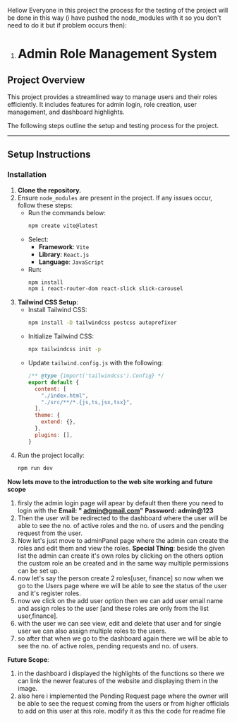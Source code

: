 Hellow Everyone
in this project the process for the testing of the project will be done in this way (i have pushed the node_modules with it so you don't need to do it but if problem occurs then):
1. # **Admin Role Management System**

## **Project Overview**
This project provides a streamlined way to manage users and their roles efficiently. It includes features for admin login, role creation, user management, and dashboard highlights.

The following steps outline the setup and testing process for the project.

---

## **Setup Instructions**
### **Installation**
1. **Clone the repository.**
2. Ensure `node_modules` are present in the project. If any issues occur, follow these steps:
   - Run the commands below:
     ```bash
     npm create vite@latest
     ```
   - Select:
     - **Framework**: `Vite`
     - **Library**: `React.js`
     - **Language**: `JavaScript`
   - Run:
     ```bash
     npm install
     npm i react-router-dom react-slick slick-carousel
     ```
3. **Tailwind CSS Setup**:
   - Install Tailwind CSS:
     ```bash
     npm install -D tailwindcss postcss autoprefixer
     ```
   - Initialize Tailwind CSS:
     ```bash
     npx tailwindcss init -p
     ```
   - Update `tailwind.config.js` with the following:
     ```javascript
     /** @type {import('tailwindcss').Config} */
     export default {
       content: [
         "./index.html",
         "./src/**/*.{js,ts,jsx,tsx}",
       ],
       theme: {
         extend: {},
       },
       plugins: [],
     }
     ```
4. Run the project locally:
   ```bash
   npm run dev

**Now lets move to the introduction to the web site working and future scope**
1. firsly the admin login page will apear by default then there you need to login with the
   **Email: " admin@gmail.com"**
   **Password: admin@123**
2. Then the user will be redirected to the dashboard where the user will be able to see the no. of active roles and the no. of users and the pending request from the user.
3. Now let's just move to adminPanel page where the admin can create the roles and edit them and view the roles.
   **Special Thing**: beside the given list the admin can create it's own roles by clicking on the others option the custom role an be created and in the same way multiple permissions can be set up.
4. now let's say the person create 2 roles[user, finance] so now when we go to the Users page where we will be able to see the status of the user and it's register roles.
5. now we click on the add user option then we can add user email name and assign roles to the user [and these roles are only from the list user,finance].
6. with the user we can see view, edit and delete that user and for single user we can also assign multiple roles to the users.
7. so after that when we go to the dashboard again there we will be able to see the no. of active roles, pending requests and no. of users.

**Future Scope**:
1. in the dashboard i displayed the highlights of the functions so there we can link the newer features of the website and displaying them in the image.
2. also here i implemented the Pending Request page where the owner will be able to see the request coming from the users or from higher officials to add on this user at this role. modify it as this the code for readme file
